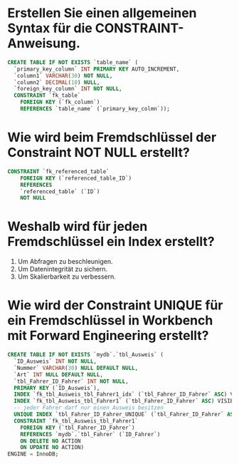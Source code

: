 # Erstellen Sie einen allgemeinen Syntax für die CONSTRAINT-Anweisung.

```SQL
CREATE TABLE IF NOT EXISTS `table_name` (
  `primary_key_column` INT PRIMARY KEY AUTO_INCREMENT,
  `column1` VARCHAR(30) NOT NULL,
  `column2` DECIMAL(10) NULL,
  `foreign_key_column` INT NOT NULL,
  CONSTRAINT `fk_table`
    FOREIGN KEY (`fk_column`)
    REFERENCES `table_name` (`primary_key_colmn`));
```
    
# Wie wird beim Fremdschlüssel der Constraint NOT NULL erstellt?

```SQL
CONSTRAINT `fk_referenced_table`
    FOREIGN KEY (`referenced_table_ID`)
    REFERENCES 
    `referenced_table` (`ID`)
    NOT NULL
```
# Weshalb wird für jeden Fremdschlüssel ein Index erstellt?
1. Um Abfragen zu beschleunigen.
2. Um Datenintegrität zu sichern.
3. Um Skalierbarkeit zu verbessern.

# Wie wird der Constraint UNIQUE für ein Fremdschlüssel in Workbench mit Forward Engineering erstellt?
```SQL
CREATE TABLE IF NOT EXISTS `mydb`.`tbl_Ausweis` (
  `ID_Ausweis` INT NOT NULL,
  `Nummer` VARCHAR(30) NULL DEFAULT NULL,
  `Art` INT NULL DEFAULT NULL,
  `tbl_Fahrer_ID_Fahrer` INT NOT NULL,
  PRIMARY KEY (`ID_Ausweis`),
  INDEX `fk_tbl_Ausweis_tbl_Fahrer1_idx` (`tbl_Fahrer_ID_Fahrer` ASC) VISIBLE,
  INDEX `fk_tbl_Ausweis_tbl_Fahrer1` (`tbl_Fahrer_ID_Fahrer` ASC) VISIBLE,
  -- jeder Fahrer darf nur einen Ausweis besitzen
  UNIQUE INDEX `tbl_Fahrer_ID_Fahrer_UNIQUE` (`tbl_Fahrer_ID_Fahrer` ASC) VISIBLE,
  CONSTRAINT `fk_tbl_Ausweis_tbl_Fahrer1`
    FOREIGN KEY (`tbl_Fahrer_ID_Fahrer`)
    REFERENCES `mydb`.`tbl_Fahrer` (`ID_Fahrer`)
    ON DELETE NO ACTION
    ON UPDATE NO ACTION)
ENGINE = InnoDB;
```
